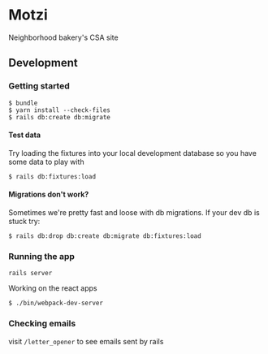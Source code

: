 # Motzi

Neighborhood bakery's CSA site


## Development

### Getting started
```
$ bundle
$ yarn install --check-files
$ rails db:create db:migrate
```

#### Test data
Try loading the fixtures into your local development database so you have some data to play with

```
$ rails db:fixtures:load
```

#### Migrations don't work?
Sometimes we're pretty fast and loose with db migrations. If your dev db is stuck try:
```
$ rails db:drop db:create db:migrate db:fixtures:load
```

### Running the app
```
rails server
```

Working on the react apps
```
$ ./bin/webpack-dev-server
```

### Checking emails
visit `/letter_opener` to see emails sent by rails